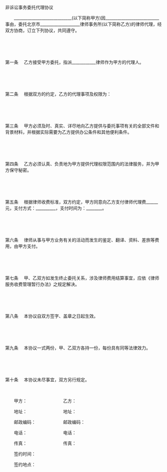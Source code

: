 



非诉讼事务委托代理协议



 

　　_____________________________(以下简称甲方)因___________________________事由，委托北京市____________________律师事务所(以下简称乙方)的律师代理，经双方协商，订立下列协议，共同遵守。

　　

　　

第一条
　乙方接受甲方委托，指派____________律师作为甲方的代理人。

　　

　　

第二条
　根据双方的约定，乙方的代理事项及权限为：

　　

　　

第三条
　甲方必须及时、真实、详尽地向乙方提供与委托事项有关的全部文件和背景材料，并根据实际需要为乙方提供办公条件和其他便利条件。

　　

　　

第四条
　乙方必须认真、负责地为甲方提供代理权限范围内的法律服务，并为甲方保守秘密。

　　

　　

第五条
　根据律师收费标准，双方约定，甲方同意向乙方支付律师代理费______元，支付方式：__________，支付时间为：________。

　　

　　

第六条
　律师从事与甲方业务有关的活动而发生的鉴定、翻译、资料、差旅等费用，由甲方支付。

　　

　　

第七条
　甲、乙双方如发生终止委托关系，涉及律师费用结算事宜，应依《律师服务收费管理暂行办法》之规定解决。

　　

　　

第八条
　本协议自双方签字、盖章之日起生效。

　　

　　

第九条
　本协议一式两份，甲、乙双方各持一份，每份具有同等法律效力。

　　

　　

第十条
　本协议未尽事宜，双方另行规定。

　　

　　甲方：　　　　　　　　 乙方：

　　地址：　　　　　　　　 地址：

　　邮政编码：　　　　　　 邮政编码：

　　电话：　　　　　　　　 电话：

　　传真：　　　　　　　　 传真：

　　签约时间：

　　签约地点：

　　